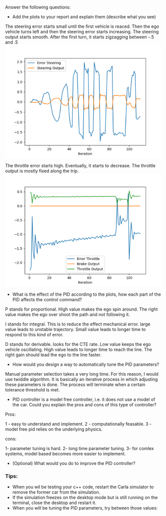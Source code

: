 

Answer the following questions:
- Add the plots to your report and explain them (describe what you see)

The steering error starts small until the first vehicle is reaced. Then the ego vehicle turns left and then the steering error starts increasing.
The steering output starts smooth. After the first turn, it starts zigzagging between -.5 and .5
<img src='./figures/Figure_1.png' />


The throttle error starts high. Eventually, it starts to decrease.
The throttle output is mostly fixed along the trip.
<img src='./figures/Figure_1_throttle.png' />


- What is the effect of the PID according to the plots, how each part of the PID affects the control command?

P stands for proportional. High value makes the ego spin around. The right value makes the ego over shoot the path and not following it.

I stands for integral. This is to reduce the effect mechanical error. large value leads to unstable trajectory. Small value leads to longer time to respond to this kind of error. 

D stands for derivable. looks for the CTE rate. Low value keeps the ego vehicle oscillating. High value leads to longer time to reach the line. The right gain should lead the ego to the line faster.

- How would you design a way to automatically tune the PID parameters?

Manual parameter selection takes a very long time. For this reason, I would use twiddle algorithm. It is basically an iterative process in which adjusting these parameters is done. The process will terminate when a certain tolerance threshold is met.

- PID controller is a model free controller, i.e. it does not use a model of the car. Could you explain the pros and cons of this type of controller?

Pros:

1 - easy to understand and implement.
2 - computationally feasable.
3 - model free pid relies on the underlying physics. 

cons:

1- parameter tuning is hard.
2- long time parameter tuning.
3- for comlex systems, model based becomes more easier to implement.

- (Optional) What would you do to improve the PID controller?


### Tips:

- When you wil be testing your c++ code, restart the Carla simulator to remove the former car from the simulation.
- If the simulation freezes on the desktop mode but is still running on the terminal, close the desktop and restart it.
- When you will be tuning the PID parameters, try between those values:

